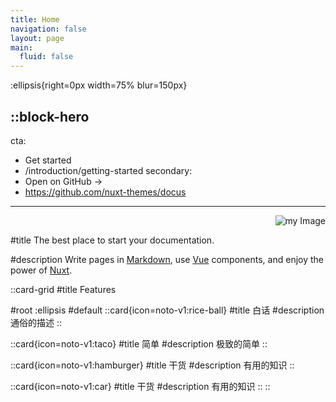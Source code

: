 ```yaml
---
title: Home
navigation: false
layout: page
main:
  fluid: false
---
```


:ellipsis{right=0px width=75% blur=150px}



::block-hero
---
cta:
  - Get started
  - /introduction/getting-started
secondary:
  - Open on GitHub →
  - https://github.com/nuxt-themes/docus
---


<div align="right">
 
![my Image](/test.png)
 
</div>


#title
The best place to start your documentation.

#description
Write pages in [Markdown](https://content.nuxtjs.org), use [Vue](https://vuejs.org) components, and enjoy the power of [Nuxt](https://nuxt.com).

::card-grid
#title
Features

#root
:ellipsis
#default
  ::card{icon=noto-v1:rice-ball}
  #title
  白话
  #description
  通俗的描述
  ::

  ::card{icon=noto-v1:taco}
  #title
  简单
  #description
  极致的简单
  ::

  ::card{icon=noto-v1:hamburger}
  #title
  干货
  #description
  有用的知识
  ::
  
  ::card{icon=noto-v1:car}
  #title
  干货
  #description
  有用的知识
  ::
::
